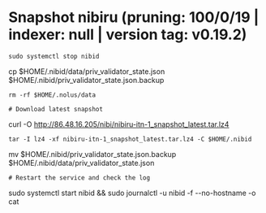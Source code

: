 # Snapshot  nibiru (pruning: 100/0/19 | indexer: null | version tag: v0.19.2)
```
sudo systemctl stop nibid
```

cp $HOME/.nibid/data/priv_validator_state.json $HOME/.nibid/priv_validator_state.json.backup
```
rm -rf $HOME/.nolus/data

# Download latest snapshot
```
curl -O http://86.48.16.205/nibi/nibiru-itn-1_snapshot_latest.tar.lz4
```
tar -I lz4 -xf nibiru-itn-1_snapshot_latest.tar.lz4 -C $HOME/.nibid
```
mv $HOME/.nibid/priv_validator_state.json.backup $HOME/.nibid/data/priv_validator_state.json
```
# Restart the service and check the log
```
sudo systemctl start nibid && sudo journalctl -u nibid -f --no-hostname -o cat

